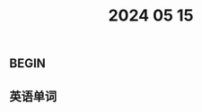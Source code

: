 ﻿---
draft : true
title: "2024 05 15"
weight: 1
# bookFlatSection: false
# bookToc: true
# bookHidden: false
# bookCollapseSection: false
# bookComments: false
# bookSearchExclude: false
---

## BEGIN

## 英语单词
